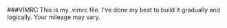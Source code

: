###VIMRC
This is my .vimrc file. I've done my best to build it gradually and logically. Your mileage may vary.
